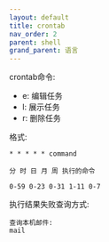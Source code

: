 ```yaml
---
layout: default
title: crontab
nav_order: 2
parent: shell
grand_parent: 语言
---
```


crontab命令:

- e: 编辑任务
- l: 展示任务
- r: 删除任务

格式:

~~~
* * * * * command

分 时 日 月 周 执行的命令

0-59 0-23 0-31 1-11 0-7
~~~


执行结果失败查询方式: 
~~~
查询本机邮件:
mail 
~~~